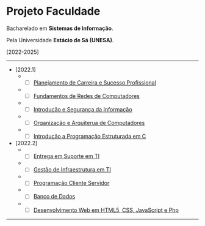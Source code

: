 # Projeto Faculdade

Bacharelado em **Sistemas de Informação**.

Pela Universidade **Estácio de Sá (UNESA)**.

[2022-2025]

---

* [2022.1]
    * - [ ] [Planejamento de Carreira e Sucesso Profissional]()
    * - [ ] [Fundamentos de Redes de Computadores]()
    * - [ ] [Introdução e Segurança da Informação]()
    * - [ ] [Organização e Arquiterua de Computadores]()
    * - [ ] [Introdução a Programação Estruturada em C]()

* [2022.2]
    * - [ ] [Entrega em Suporte em TI]()
    * - [ ] [Gestão de Infraestrutura em TI]()
    * - [ ] [Programação Cliente Servidor]()
    * - [ ] [Banco de Dados]()
    * - [ ] [Desenvolvimento Web em HTML5, CSS, JavaScript e Php]()

---